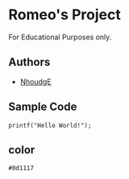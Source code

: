 # Romeo's Project 
For Educational Purposes only.
## Authors
+ [NhoudgE](https://github.com/NhoudgE/ipt101_romeo.git)
## Sample Code
`printf("Hello World!");`
## color
`#0d1117`
